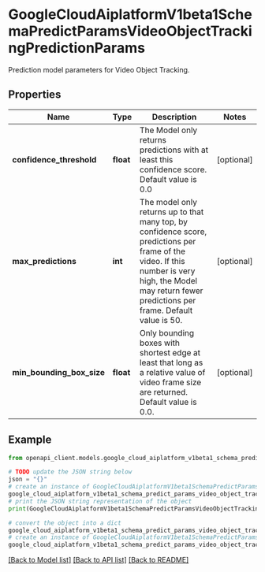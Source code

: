 # GoogleCloudAiplatformV1beta1SchemaPredictParamsVideoObjectTrackingPredictionParams

Prediction model parameters for Video Object Tracking.

## Properties

Name | Type | Description | Notes
------------ | ------------- | ------------- | -------------
**confidence_threshold** | **float** | The Model only returns predictions with at least this confidence score. Default value is 0.0 | [optional] 
**max_predictions** | **int** | The model only returns up to that many top, by confidence score, predictions per frame of the video. If this number is very high, the Model may return fewer predictions per frame. Default value is 50. | [optional] 
**min_bounding_box_size** | **float** | Only bounding boxes with shortest edge at least that long as a relative value of video frame size are returned. Default value is 0.0. | [optional] 

## Example

```python
from openapi_client.models.google_cloud_aiplatform_v1beta1_schema_predict_params_video_object_tracking_prediction_params import GoogleCloudAiplatformV1beta1SchemaPredictParamsVideoObjectTrackingPredictionParams

# TODO update the JSON string below
json = "{}"
# create an instance of GoogleCloudAiplatformV1beta1SchemaPredictParamsVideoObjectTrackingPredictionParams from a JSON string
google_cloud_aiplatform_v1beta1_schema_predict_params_video_object_tracking_prediction_params_instance = GoogleCloudAiplatformV1beta1SchemaPredictParamsVideoObjectTrackingPredictionParams.from_json(json)
# print the JSON string representation of the object
print(GoogleCloudAiplatformV1beta1SchemaPredictParamsVideoObjectTrackingPredictionParams.to_json())

# convert the object into a dict
google_cloud_aiplatform_v1beta1_schema_predict_params_video_object_tracking_prediction_params_dict = google_cloud_aiplatform_v1beta1_schema_predict_params_video_object_tracking_prediction_params_instance.to_dict()
# create an instance of GoogleCloudAiplatformV1beta1SchemaPredictParamsVideoObjectTrackingPredictionParams from a dict
google_cloud_aiplatform_v1beta1_schema_predict_params_video_object_tracking_prediction_params_from_dict = GoogleCloudAiplatformV1beta1SchemaPredictParamsVideoObjectTrackingPredictionParams.from_dict(google_cloud_aiplatform_v1beta1_schema_predict_params_video_object_tracking_prediction_params_dict)
```
[[Back to Model list]](../README.md#documentation-for-models) [[Back to API list]](../README.md#documentation-for-api-endpoints) [[Back to README]](../README.md)


